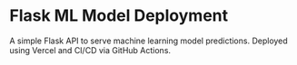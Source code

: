 # Flask ML Model Deployment
A simple Flask API to serve machine learning model predictions. Deployed using Vercel and CI/CD via GitHub Actions.
